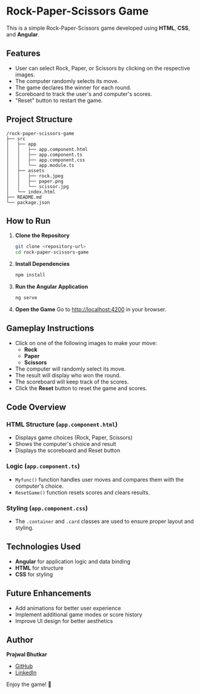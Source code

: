 # Rock-Paper-Scissors Game

This is a simple Rock-Paper-Scissors game developed using **HTML**, **CSS**, and **Angular**.

## Features
- User can select Rock, Paper, or Scissors by clicking on the respective images.
- The computer randomly selects its move.
- The game declares the winner for each round.
- Scoreboard to track the user's and computer's scores.
- "Reset" button to restart the game.

## Project Structure
```
/rock-paper-scissors-game
├── src
│   ├── app
│   │   ├── app.component.html
│   │   ├── app.component.ts
│   │   ├── app.component.css
│   │   └── app.module.ts
│   ├── assets
│   │   ├── rock.jpeg
│   │   ├── paper.png
│   │   └── scissor.jpg
│   └── index.html
├── README.md
└── package.json
```

## How to Run
1. **Clone the Repository**
   ```bash
   git clone <repository-url>
   cd rock-paper-scissors-game
   ```

2. **Install Dependencies**
   ```bash
   npm install
   ```

3. **Run the Angular Application**
   ```bash
   ng serve
   ```

4. **Open the Game**
   Go to [http://localhost:4200](http://localhost:4200) in your browser.

## Gameplay Instructions
- Click on one of the following images to make your move:
  - **Rock**
  - **Paper**
  - **Scissors**
- The computer will randomly select its move.
- The result will display who won the round.
- The scoreboard will keep track of the scores.
- Click the **Reset** button to reset the game and scores.

## Code Overview
### HTML Structure (`app.component.html`)
- Displays game choices (Rock, Paper, Scissors)
- Shows the computer's choice and result
- Displays the scoreboard and Reset button

### Logic (`app.component.ts`)
- `Myfunc()` function handles user moves and compares them with the computer's choice.
- `ResetGame()` function resets scores and clears results.

### Styling (`app.component.css`)
- The `.container` and `.card` classes are used to ensure proper layout and styling.

## Technologies Used
- **Angular** for application logic and data binding
- **HTML** for structure
- **CSS** for styling

## Future Enhancements
- Add animations for better user experience
- Implement additional game modes or score history
- Improve UI design for better aesthetics

## Author
**Prajwal Bhutkar**
- [GitHub](https://github.com/bhutkarprajwal)
- [LinkedIn](https://www.linkedin.com/in/prajwal-bhutkar22/)

Enjoy the game! 🚀

